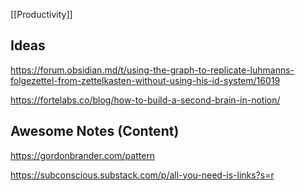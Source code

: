 [[Productivity]] 

## Ideas
https://forum.obsidian.md/t/using-the-graph-to-replicate-luhmanns-folgezettel-from-zettelkasten-without-using-his-id-system/16019

https://fortelabs.co/blog/how-to-build-a-second-brain-in-notion/

## Awesome Notes (Content)
https://gordonbrander.com/pattern 

https://subconscious.substack.com/p/all-you-need-is-links?s=r


